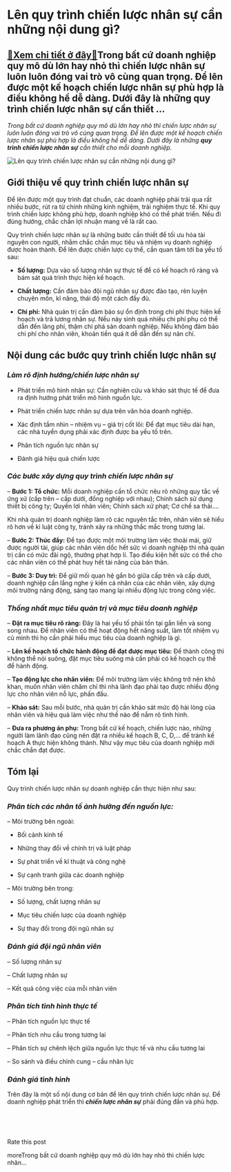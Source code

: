 Lên quy trình chiến lược nhân sự cần những nội dung gì?
=======================================================

[:gift:Xem chi tiết ở đây:gift:](https://hddtvn.com/len-quy-trinh-chien-luoc-nhan-su-can-nhung-noi-dung-gi/)Trong bất cứ doanh nghiệp quy mô dù lớn hay nhỏ thì chiến lược nhân sự luôn luôn đóng vai trò vô cùng quan trọng. Để lên được một kế hoạch chiến lược nhân sự phù hợp là điều không hề dễ dàng. Dưới đây là những quy trình chiến lược nhân sự cần thiết …
----------------------------------------------------------------------------------------------------------------------------------------------------------------------------------------------------------------------------------------------------------

*Trong bất cứ doanh nghiệp quy mô dù lớn hay nhỏ thì chiến lược nhân sự luôn luôn đóng vai trò vô cùng quan trọng. Để lên được một kế hoạch chiến lược nhân sự phù hợp là điều không hề dễ dàng. Dưới đây là những* ***quy trình chiến lược nhân sự*** *cần thiết cho mỗi doanh nghiệp.*


![Lên quy trình chiến lược nhân sự cần những nội dung gì?](https://hddtvn.com/wp-content/uploads/2021/01/human-resources-people-networking-concept_31965-2415.jpg)


Giới thiệu về quy trình chiến lược nhân sự
------------------------------------------


Để lên được một quy trình đạt chuẩn, các doanh nghiệp phải trải qua rất nhiều bước, rút ra từ chính những kinh nghiệm, trải nghiệm thực tế. Khi quy trình chiến lược không phù hợp, doanh nghiệp khó có thể phát triển. Nếu đi đúng hướng, chắc chắn lợi nhuận mang về là rất cao.


Quy trình chiến lược nhân sự là những bước cần thiết để tối ưu hóa tài nguyên con người, nhằm chắc chắn mục tiêu và nhiệm vụ doanh nghiệp được hoàn thành. Để lên được chiến lược cụ thể, cần quan tâm tới ba yếu tố sau:




* **Số lượng:** Dựa vào số lượng nhân sự thực tế để có kế hoạch rõ ràng và bám sát quá trình thực hiện kế hoạch.

* **Chất lượng:** Cần đảm bảo đội ngũ nhân sự được đào tạo, rèn luyện chuyên môn, kĩ năng, thái độ một cách đầy đủ.

* **Chi phí:** Nhà quản trị cần đảm bảo sự ổn định trong chi phí thực hiện kế hoạch và trả lương nhân sự. Nếu nảy sinh quá nhiều chi phí phụ có thể dẫn đến lãng phí, thậm chí phá sản doanh nghiệp. Nếu không đảm bảo chi phí cho nhân viên, khoản tiền quá ít dễ dẫn đến sự nản chí.



Nội dung các bước quy trình chiến lược nhân sự
----------------------------------------------


### ***Làm rõ định hướng/chiến lược nhân sự***




* Phát triển mô hình nhân sự: Cần nghiên cứu và khảo sát thực tế để đưa ra định hướng phát triển mô hình nguồn lực.

* Phát triển chiến lược nhân sự dựa trên văn hóa doanh nghiệp.

* Xác định tầm nhìn – nhiệm vụ – giá trị cốt lõi: Để đạt mục tiêu dài hạn, các nhà tuyển dụng phải xác định được ba yếu tố trên.

* Phân tích nguồn lực nhân sự

* Đánh giá hiệu quả chiến lược



### ***Các bước xây dựng quy trình chiến lược nhân sự***


– **Bước 1: Tổ chức:** Mỗi doanh nghiệp cần tổ chức nêu rõ những quy tắc về ứng xử (cấp trên – cấp dưới, đồng nghiệp với nhau); Chính sách sử dụng thiết bị công ty; Quyền lợi nhân viên; Chính sách xử phạt; Cơ chế sa thải….


Khi nhà quản trị doanh nghiệp làm rõ các nguyên tắc trên, nhân viên sẽ hiểu rõ hơn về kỉ luật công ty, tránh xảy ra những thắc mắc trong tương lai.


– **Bước 2: Thúc đẩy:** Để tạo được một môi trường làm việc thoải mái, giữ được người tài, giúp các nhân viên dốc hết sức vì doanh nghiệp thì nhà quản trị cần có mức đãi ngộ, thưởng phạt hợp lí. Tạo điều kiện hết sức có thể cho các nhân viên có thể phát huy hết tài năng của bản thân.


– **Bước 3: Duy trì:** Để giữ mối quan hệ gắn bó giữa cấp trên và cấp dưới, doanh nghiệp cần lắng nghe ý kiến cá nhân của các nhân viên, xây dựng môi trường năng động, sáng tạo mang lại nhiều động lực trong công việc.


### ***Thống nhất mục tiêu quản trị và mục tiêu doanh nghiệp***


– **Đặt ra mục tiêu rõ ràng:** Đây là hai yếu tố phải tồn tại gắn liền và song song nhau. Để nhân viên có thể hoạt động hết năng suất, làm tốt nhiệm vụ củ mình thì họ cần phải hiểu mục tiêu của doanh nghiệp là gì.


– **Lên kế hoạch tổ chức hành động để đạt được mục tiêu:** Để thành công thì không thể nói suông, đặt mục tiêu suông mà cần phải có kế hoạch cụ thể để hành động.


– **Tạo động lực cho nhân viên:** Để môi trường làm việc không trở nên khô khan, muốn nhân viên chăm chỉ thì nhà lãnh đạo phải tạo được nhiều động lực cho nhân viên nỗ lực, phấn đấu.


– **Khảo sát:** Sau mỗi bước, nhà quản trị cần khảo sát mức độ hài lòng của nhân viên và hiệu quả làm việc như thế nào để nắm rõ tình hình.


– **Đưa ra phương án phụ:** Trong bất cứ kế hoạch, chiến lược nào, những người làm lãnh đạo cũng nên đặt ra nhiều kế hoạch B, C, D,… để tránh kế hoạch A thực hiện không thành. Như vậy mục tiêu của doanh nghiệp mới chắc chắn đạt được.


Tóm lại
-------


Quy trình chiến lược nhân sự doanh nghiệp cần thực hiện như sau:


### ***Phân tích các nhân tố ảnh hưởng đến nguồn lực:***


– Môi trường bên ngoài:




* Bối cảnh kinh tế

* Những thay đổi về chính trị và luật pháp

* Sự phát triển về kĩ thuật và công nghệ

* Sự cạnh tranh giữa các doanh nghiệp



– Môi trường bên trong:




* Số lượng, chất lượng nhân sự

* Mục tiêu chiến lược của doanh nghiệp

* Sự thay đổi trong đội ngũ nhân sự



### ***Đánh giá đội ngũ nhân viên***


– Số lượng nhân sự


– Chất lượng nhân sự


– Kết quả công việc của mỗi nhân viên


### ***Phân tích tình hình thực tế***


– Phân tích nguồn lực thực tế


– Phân tích nhu cầu trong tương lai


– Phân tích sự chênh lệch giữa nguồn lực thực tế và nhu cầu tương lai


– So sánh và điều chỉnh cung – cầu nhân lực


### ***Đánh giá tình hình***


Trên đây là một số nội dung cơ bản để lên quy trình chiến lược nhân sự. Để doanh nghiệp phát triển thì ***chiến lược nhân sự*** phải đúng đắn và phù hợp.


 


 








































Rate this post


moreTrong bất cứ doanh nghiệp quy mô dù lớn hay nhỏ thì chiến lược nhân…

